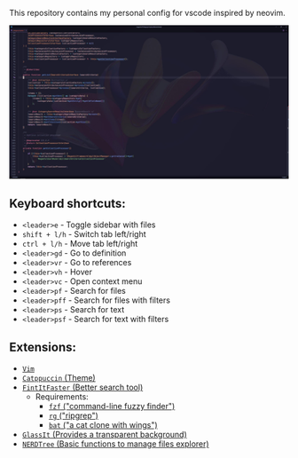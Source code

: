 This repository contains my personal config for vscode inspired by neovim.

![Preview](preview.JPG)

## Keyboard shortcuts:
- `<leader>e` - Toggle sidebar with files
- `shift + l/h` - Switch tab left/right
- `ctrl + l/h` - Move tab left/right
- `<leader>gd` - Go to definition
- `<leader>vr` - Go to references
- `<leader>vh` - Hover
- `<leader>vc` - Open context menu
- `<leader>pf` - Search for files
- `<leader>pff` - Search for files with filters
- `<leader>ps` - Search for text
- `<leader>psf` - Search for text with filters

## Extensions:
- [`Vim`](https://marketplace.visualstudio.com/items?itemName=vscodevim.vim)
- [`Catppuccin` (Theme)](https://marketplace.visualstudio.com/items?itemName=Catppuccin.catppuccin-vsc)
- [`FintItFaster` (Better search tool)](https://marketplace.visualstudio.com/items?itemName=TomRijndorp.find-it-faster)
    - Requirements:
        - [`fzf` ("command-line fuzzy finder")](https://github.com/junegunn/fzf)
        - [`rg` ("ripgrep")](https://github.com/BurntSushi/ripgrep)
        - [`bat` ("a cat clone with wings")](https://github.com/sharkdp/bat)
- [`GlassIt` (Provides a transparent background)](https://marketplace.visualstudio.com/items?itemName=s-nlf-fh.glassit)
- [`NERDTree` (Basic functions to manage files explorer)](https://marketplace.visualstudio.com/items?itemName=Llam4u.nerdtree)

